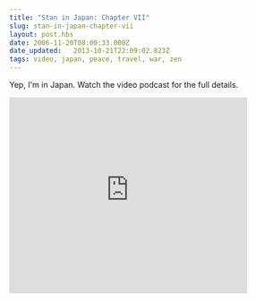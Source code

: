 ```yaml
---
title: "Stan in Japan: Chapter VII"
slug: stan-in-japan-chapter-vii
layout: post.hbs
date: 2006-11-20T08:00:33.000Z
date_updated:   2013-10-21T22:09:02.823Z
tags: video, japan, peace, travel, war, zen
---
```


Yep, I'm in Japan. Watch the video podcast for the full details.<!--more-->

<object width="425" height="350"> <param name="movie" value="http://www.youtube.com/v/lgspmOmI-RE"> </param> <embed src="http://www.youtube.com/v/lgspmOmI-RE" type="application/x-shockwave-flash" width="425" height="350"> </embed> </object>
